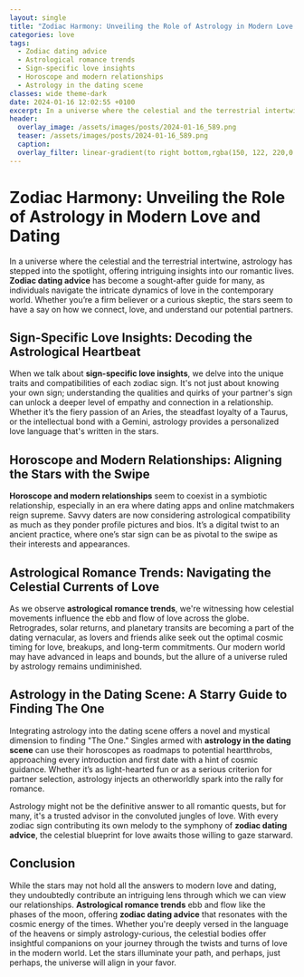 ```yaml
---
layout: single
title: "Zodiac Harmony: Unveiling the Role of Astrology in Modern Love and Dating"
categories: love
tags:
  - Zodiac dating advice
  - Astrological romance trends
  - Sign-specific love insights
  - Horoscope and modern relationships
  - Astrology in the dating scene
classes: wide theme-dark
date: 2024-01-16 12:02:55 +0100
excerpt: In a universe where the celestial and the terrestrial intertwine, astrology has stepped into the spotlight, offering intriguing insights into our romantic lives.
header:
  overlay_image: /assets/images/posts/2024-01-16_589.png
  teaser: /assets/images/posts/2024-01-16_589.png
  caption: 
  overlay_filter: linear-gradient(to right bottom,rgba(150, 122, 220,0.8), rgba(255,245,208,0.5))
---
```

# Zodiac Harmony: Unveiling the Role of Astrology in Modern Love and Dating

In a universe where the celestial and the terrestrial intertwine, astrology has stepped into the spotlight, offering intriguing insights into our romantic lives. **Zodiac dating advice** has become a sought-after guide for many, as individuals navigate the intricate dynamics of love in the contemporary world. Whether you’re a firm believer or a curious skeptic, the stars seem to have a say on how we connect, love, and understand our potential partners.

## Sign-Specific Love Insights: Decoding the Astrological Heartbeat

When we talk about **sign-specific love insights**, we delve into the unique traits and compatibilities of each zodiac sign. It's not just about knowing your own sign; understanding the qualities and quirks of your partner's sign can unlock a deeper level of empathy and connection in a relationship. Whether it’s the fiery passion of an Aries, the steadfast loyalty of a Taurus, or the intellectual bond with a Gemini, astrology provides a personalized love language that's written in the stars.

## Horoscope and Modern Relationships: Aligning the Stars with the Swipe

**Horoscope and modern relationships** seem to coexist in a symbiotic relationship, especially in an era where dating apps and online matchmakers reign supreme. Savvy daters are now considering astrological compatibility as much as they ponder profile pictures and bios. It’s a digital twist to an ancient practice, where one’s star sign can be as pivotal to the swipe as their interests and appearances.

## Astrological Romance Trends: Navigating the Celestial Currents of Love

As we observe **astrological romance trends**, we're witnessing how celestial movements influence the ebb and flow of love across the globe. Retrogrades, solar returns, and planetary transits are becoming a part of the dating vernacular, as lovers and friends alike seek out the optimal cosmic timing for love, breakups, and long-term commitments. Our modern world may have advanced in leaps and bounds, but the allure of a universe ruled by astrology remains undiminished.

## Astrology in the Dating Scene: A Starry Guide to Finding The One

Integrating astrology into the dating scene offers a novel and mystical dimension to finding "The One." Singles armed with **astrology in the dating scene** can use their horoscopes as roadmaps to potential heartthrobs, approaching every introduction and first date with a hint of cosmic guidance. Whether it’s as light-hearted fun or as a serious criterion for partner selection, astrology injects an otherworldly spark into the rally for romance.

Astrology might not be the definitive answer to all romantic quests, but for many, it's a trusted advisor in the convoluted jungles of love. With every zodiac sign contributing its own melody to the symphony of **zodiac dating advice**, the celestial blueprint for love awaits those willing to gaze starward.

## Conclusion

While the stars may not hold all the answers to modern love and dating, they undoubtedly contribute an intriguing lens through which we can view our relationships. **Astrological romance trends** ebb and flow like the phases of the moon, offering **zodiac dating advice** that resonates with the cosmic energy of the times. Whether you're deeply versed in the language of the heavens or simply astrology-curious, the celestial bodies offer insightful companions on your journey through the twists and turns of love in the modern world. Let the stars illuminate your path, and perhaps, just perhaps, the universe will align in your favor.